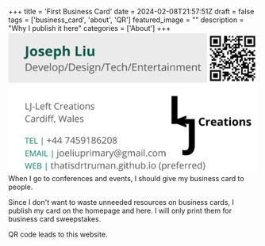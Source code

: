 +++
title = 'First Business Card'
date = 2024-02-08T21:57:51Z
draft = false
tags = ['business_card', 'about', 'QR']
featured_image = ""
description = "Why I publish it here"
categories = ['About']
+++
![Name: Joseph Liu, Developer/Designer on Technology/Entertainment, Website: thatisdrtruman.github.io](/img/jl_business_card.JPG)
When I go to conferences and events, I should give my business card to people.

Since I don't want to waste unneeded resources on business cards, I publish my card on the homepage and here.
I will only print them for business card sweepstakes.

QR code leads to this website.